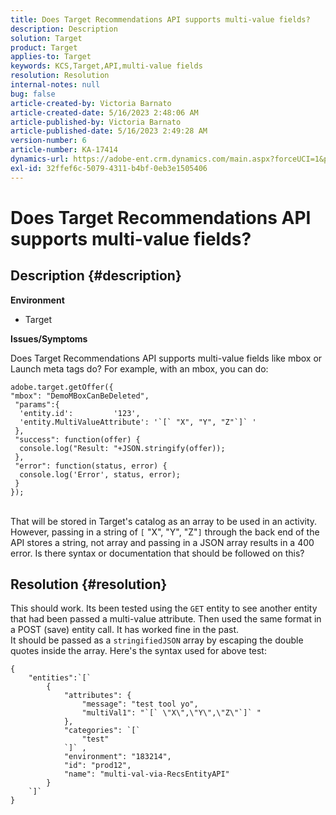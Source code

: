 ```yaml
---
title: Does Target Recommendations API supports multi-value fields?
description: Description
solution: Target
product: Target
applies-to: Target
keywords: KCS,Target,API,multi-value fields
resolution: Resolution
internal-notes: null
bug: false
article-created-by: Victoria Barnato
article-created-date: 5/16/2023 2:48:06 AM
article-published-by: Victoria Barnato
article-published-date: 5/16/2023 2:49:28 AM
version-number: 6
article-number: KA-17414
dynamics-url: https://adobe-ent.crm.dynamics.com/main.aspx?forceUCI=1&pagetype=entityrecord&etn=knowledgearticle&id=01b2ed10-94f3-ed11-8848-6045bd006ce9
exl-id: 32ffef6c-5079-4311-b4bf-0eb3e1505406
---
```

# Does Target Recommendations API supports multi-value fields?

## Description {#description}

<b>Environment</b>
- Target


<b>Issues/Symptoms</b>

Does Target Recommendations API supports multi-value fields like mbox or Launch meta tags do? For example, with an mbox, you can do:


```
adobe.target.getOffer({
"mbox": "DemoMBoxCanBeDeleted",
 "params":{
  'entity.id':         '123',   
  'entity.MultiValueAttribute': '`[` "X", "Y", "Z"`]` '
 },
 "success": function(offer) {
  console.log("Result: "+JSON.stringify(offer));
 },
 "error": function(status, error) {
  console.log('Error', status, error);
 }
});
```

<br>That will be stored in Target's catalog as an array to be used in an activity. However, passing in a string of `[` "X", "Y", "Z"`]`  through the back end of the API stores a string, not array and passing in a JSON array results in a 400 error. Is there syntax or documentation that should be followed on this?

## Resolution {#resolution}


This should work. Its been tested using the `GET` entity to see another entity that had been passed a multi-value attribute. Then used the same format in a POST (save) entity call. It has worked fine in the past.
<br>It should be passed as a `stringifiedJSON` array by escaping the double quotes inside the array. Here's the syntax used for above test:<br>

```
{
    "entities":`[` 
        {
            "attributes": {
                "message": "test tool yo",
                "multiVal1": "`[` \"X\",\"Y\",\"Z\"`]` "
            },
            "categories": `[` 
                "test"
            `]` ,
            "environment": "183214",
            "id": "prod12",
            "name": "multi-val-via-RecsEntityAPI"
        }
    `]` 
}
```
